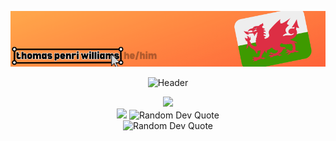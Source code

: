 <!--
**007-Tommy/007-Tommy** is a ✨ _special_ ✨ repository because its `README.md` (this file) appears on your GitHub profile.

Here are some ideas to get you started:

- 🔭 I’m currently working on ...
- 🌱 I’m currently learning ...
- 👯 I’m looking to collaborate on ...
- 🤔 I’m looking for help with ...
- 💬 Ask me about ...
- 📫 How to reach me: ...
- 😄 Pronouns: ...
- ⚡ Fun fact: ...
-->
<p align="center">
   <img src="banner.png" alt="Banner" />
</p>

<p align="center">
   <img src="https://readme-typing-svg.demolab.com?font=Fira+Code&duration=1000&pause=1000&color=F79A00&center=true&vCenter=true&width=435&lines=Thomas+Penri+Williams;Hey+there+%3AD;Proud+Cymro%3A+yma+o+hyd" alt="Header" />
</p>
<div id="header" align="center">
  <img src="http://github-profile-summary-cards.vercel.app/api/cards/profile-details?username=007-Tommy&theme=transparent" />
</div>
<div id="header" align="center">
  <img src="http://github-profile-summary-cards.vercel.app/api/cards/most-commit-language?username=007-Tommy&theme=transparent" />
   <img src="https://readme-daily-quotes.vercel.app/api?category=programming" alt="Random Dev Quote"/>
</div>
<div id="header" align="center">
  <img src="https://readme-daily-quotes.vercel.app/api?category=programming" alt="Random Dev Quote"/>
</div>


